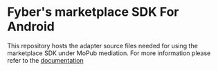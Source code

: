 Fyber's marketplace SDK For Android
===================================

This repository hosts the adapter source files needed for using the marketplace SDK under MoPub mediation.
For more information please refer to the [documentation](https://developer.inner-active.com/docs/mediation-and-android#Mopub)  
